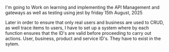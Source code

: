 I'm going to Work on learning and implementing the API Management and gateways as well as testing using jest by friday 15th August, 2025

Later in order to ensure that only real users and business are used to CRUD, as well trace items to users,
I have to set up a system where by each function ensures that the ID's are valid before proceeding to carry out actions. User, business, product and service ID's.  They have to exist in the sytem.